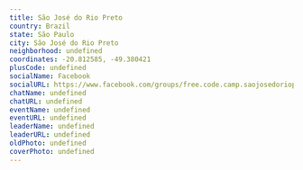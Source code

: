 ```yaml
---
title: São José do Rio Preto
country: Brazil
state: São Paulo
city: São José do Rio Preto
neighborhood: undefined
coordinates: -20.812585, -49.380421
plusCode: undefined
socialName: Facebook
socialURL: https://www.facebook.com/groups/free.code.camp.saojosedoriopreto
chatName: undefined
chatURL: undefined
eventName: undefined
eventURL: undefined
leaderName: undefined
leaderURL: undefined
oldPhoto: undefined
coverPhoto: undefined
---
```

